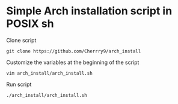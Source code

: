 # Simple Arch installation script in POSIX sh
Clone script
```
git clone https://github.com/Cherrry9/arch_install
```
Customize the variables at the beginning of the script
```
vim arch_install/arch_install.sh
```
Run script
```
./arch_install/arch_install.sh
```
